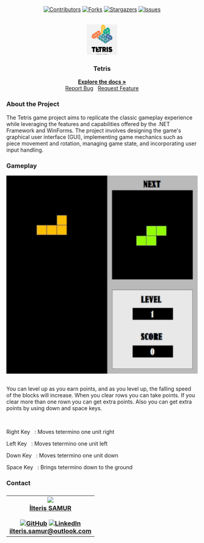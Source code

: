 <a name="readme-top"></a>

<!--- Shields --->

<div align="center">

[![Contributors][contributors-shield]][contributors-url]
[![Forks][forks-shield]][forks-url]
[![Stargazers][stars-shield]][stars-url]
[![Issues][issues-shield]][issues-url]

</div>

<!-- project logo -->

<br />
<div align="center">
  <a href="https://github.com/ilterissamur/Tetris">
    <img src="Readme-Images/logo.png" alt="Logo" width="80" height="80">
  </a>

  <h3 align="center">Tetris</h3>

  <p align="center">
    <a href="https://github.com/ilterissamur/Tetris"><strong>Explore the docs »</strong></a>
    <br />
    <a href="https://github.com/ilterissamur/Tetris/issues">Report Bug</a>
    &nbsp;
    <a href="https://github.com/ilterissamur/Tetris/issues">Request Feature</a>
  </p>
</div>

<h3>About the Project</h3>
<p>The Tetris game project aims to replicate the classic gameplay experience while leveraging the features and capabilities offered by the .NET Framework and WinForms. The project involves designing the game's graphical user interface (GUI), implementing game mechanics such as piece movement and rotation, managing game state, and incorporating user input handling.</p>

<h3>Gameplay</h3>
<div>
<img align="center" width="1200" height="520" src="Readme-Images/gameplay.gif">
</div>
<br/>
<div>
<p>You can level up as you earn points, and as you level up, the falling speed of the blocks will increase. When you clear rows you can take points. If you clear more than one rown you can get extra points. Also you can get extra points by using down and space keys.</p>
<br/>
<p>Right Key &nbsp; : Moves tetermino one unit right</p>
<p>Left Key &nbsp; : Moves tetermino one unit left</p>
<p>Down Key &nbsp; : Moves tetermino one unit down</p>
<p>Space Key &nbsp; : Brings tetermino down to the ground</p>
</div>

<h3>Contact<h3>
<table align="center" width="100%">
   <tr>
      <td align="center">
         <a href="https://github.com/ilterissamur"><img src="https://avatars.githubusercontent.com/u/96887142?v=4" width="45%"></a><br>
         <a href="https://github.com/ilterissamur">İlteriş SAMUR</a><br>
         <a href="https://github.com/ilterissamur"></br><img src="https://img.shields.io/badge/GitHub-100000?style=for-the-badge&logo=github&logoColor=white" alt="GitHub"></a>
         <a href="https://www.linkedin.com/in/ilteri%C5%9F-samur-03b72b279/"><img src="https://img.shields.io/badge/-LinkedIn-black.svg?style=for-the-badge&logo=linkedin&colorB=555" alt="LinkedIn"></a>
         <br>
         <a href="mailto:ilteris.samur@outlook.com">ilteris.samur@outlook.com</a>
      </td>
   </tr>
</table>


[contributors-shield]: https://img.shields.io/github/contributors/ilterissamur/Credit-Score-Prediction.svg?style=for-the-badge
[forks-shield]: https://img.shields.io/github/forks/ilterissamur/Credit-Score-Prediction.svg?style=for-the-badge
[stars-shield]: https://img.shields.io/github/stars/ilterissamur/Credit-Score-Prediction.svg?style=for-the-badge
[issues-shield]: https://img.shields.io/github/issues/ilterissamur/Credit-Score-Prediction.svg?style=for-the-badge

<!-- Links -->

[contributors-url]: https://github.com/ilterissamur/Credit-Score-Prediction/graphs/contributors
[forks-url]: https://github.com/ilterissamur/Credit-Score-Prediction/network/members
[stars-url]: https://github.com/ilterissamur/Credit-Score-Prediction/stargazers
[issues-url]: https://github.com/ilterissamur/Credit-Score-Prediction/issues
